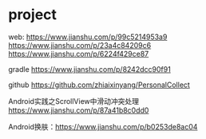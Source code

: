 # project
web:
https://www.jianshu.com/p/99c5214953a9
https://www.jianshu.com/p/23a4c84209c6
https://www.jianshu.com/p/6224f429ce87



gradle
https://www.jianshu.com/p/8242dcc90f91

github
https://github.com/zhiaixinyang/PersonalCollect

Android实践之ScrollView中滑动冲突处理
https://www.jianshu.com/p/87a41b8c0dd0

Android换肤：https://www.jianshu.com/p/b0253de8ac04
